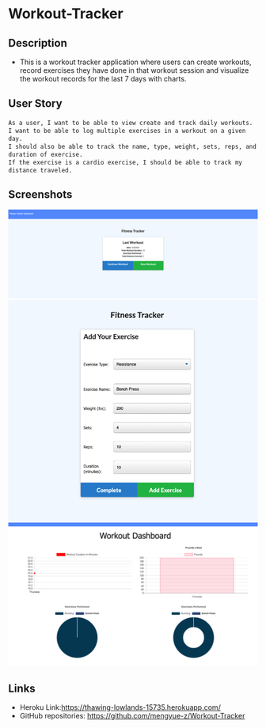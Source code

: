 # Workout-Tracker

## Description

* This is a workout tracker application where users can create workouts, record exercises they have done in that workout session and visualize the workout records for the last 7 days with charts.

## User Story

```
As a user, I want to be able to view create and track daily workouts. 
I want to be able to log multiple exercises in a workout on a given day. 
I should also be able to track the name, type, weight, sets, reps, and duration of exercise. 
If the exercise is a cardio exercise, I should be able to track my distance traveled.
```

## Screenshots
![App Screenshot](./public/images/screenshot1.png)
![App Screenshot](./public/images/screenshot2.png)
![App Screenshot](./public/images/screenshot3.png)

## Links

* Heroku Link:https://thawing-lowlands-15735.herokuapp.com/
* GitHub repositories: https://github.com/mengyue-z/Workout-Tracker



